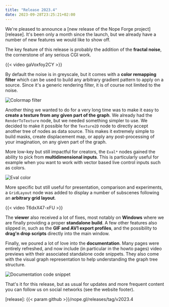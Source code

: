 ```yaml
---
title: "Release 2023.4"
date: 2023-09-28T23:25:21+02:00
---
```


We're pleased to announce a [new release of the Nope Forge project][release].
It's been only a month since the launch, but we already have a number of new
features we would like to show off.

The key feature of this release is probably the addition of the **fractal
noise**, the cornerstone of any serious CGI work.

{{< video gaVoxfoy2CY >}}

By default the noise is in greyscale, but it comes with a **color remapping
filter** which can be used to build any arbitrary gradient pattern to apply on
a source. Since it's a generic rendering filter, it is of course not limited to
the noise.

![Colormap filter](/img/news/2023.4/colormap.png#centered)

Another thing we wanted to do for a very long time was to make it easy to
**create a texture from any given part of the graph**. We already had the
`RenderToTexture` node, but we needed something simpler to use. We decided to
make it possible for the `Texture2D` node to directly accept another tree of
nodes as data source. This makes it extremely simple to build masks, create
displacement map, or apply any post-processing of your imagination, on any given
part of the graph.

More low-key but still impactful for creators, the `Eval*` nodes gained the
ability to pick from **multidimensional inputs**. This is particularly useful
for example when you want to work with vector based live control inputs such
as colors.

![Eval color](/img/news/2023.4/evalcolor.png#centered)

More specific but still useful for presentation, comparison and experiments, a
`GridLayout` node was added to display a number of subscenes following an
**arbitrary grid layout**.

{{< video T6dxX47-xFU >}}

The **viewer** also received a lot of fixes, most notably on **Windows**
where we are finally providing a proper **standalone build**. A few other
features also slipped in, such as the **GIF and AV1 export profiles**, and the
possibility to **drag'n drop scripts** directly into the main window.

Finally, we poured a lot of love into the **documentation**. Many pages were
entirely refreshed, and now include (in particular in the howto pages) video
previews with their associated standalone code snippets. They also come with the
visual graph representation to help understanding the graph tree structure.

![Documentation code snippet](/img/news/2023.4/doc-code-snippet.png#centered)

That's it for this release, but as usual for updates and more frequent content
you can follow us on social networks (see the website footer).

[release]: {{< param github >}}/nope.gl/releases/tag/v2023.4
